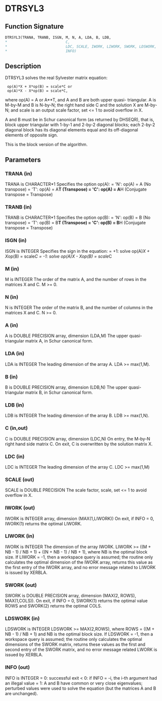 # DTRSYL3

## Function Signature

```fortran
DTRSYL3(TRANA, TRANB, ISGN, M, N, A, LDA, B, LDB,
*                           C,
*                           LDC, SCALE, IWORK, LIWORK, SWORK, LDSWORK,
*                           INFO)
```

## Description


  DTRSYL3 solves the real Sylvester matrix equation:

     op(A)*X + X*op(B) = scale*C or
     op(A)*X - X*op(B) = scale*C,

  where op(A) = A or A**T, and  A and B are both upper quasi-
  triangular. A is M-by-M and B is N-by-N; the right hand side C and
  the solution X are M-by-N; and scale is an output scale factor, set
  <= 1 to avoid overflow in X.

  A and B must be in Schur canonical form (as returned by DHSEQR), that
  is, block upper triangular with 1-by-1 and 2-by-2 diagonal blocks;
  each 2-by-2 diagonal block has its diagonal elements equal and its
  off-diagonal elements of opposite sign.

  This is the block version of the algorithm.

## Parameters

### TRANA (in)

TRANA is CHARACTER*1 Specifies the option op(A): = 'N': op(A) = A (No transpose) = 'T': op(A) = A**T (Transpose) = 'C': op(A) = A**H (Conjugate transpose = Transpose)

### TRANB (in)

TRANB is CHARACTER*1 Specifies the option op(B): = 'N': op(B) = B (No transpose) = 'T': op(B) = B**T (Transpose) = 'C': op(B) = B**H (Conjugate transpose = Transpose)

### ISGN (in)

ISGN is INTEGER Specifies the sign in the equation: = +1: solve op(A)*X + X*op(B) = scale*C = -1: solve op(A)*X - X*op(B) = scale*C

### M (in)

M is INTEGER The order of the matrix A, and the number of rows in the matrices X and C. M >= 0.

### N (in)

N is INTEGER The order of the matrix B, and the number of columns in the matrices X and C. N >= 0.

### A (in)

A is DOUBLE PRECISION array, dimension (LDA,M) The upper quasi-triangular matrix A, in Schur canonical form.

### LDA (in)

LDA is INTEGER The leading dimension of the array A. LDA >= max(1,M).

### B (in)

B is DOUBLE PRECISION array, dimension (LDB,N) The upper quasi-triangular matrix B, in Schur canonical form.

### LDB (in)

LDB is INTEGER The leading dimension of the array B. LDB >= max(1,N).

### C (in,out)

C is DOUBLE PRECISION array, dimension (LDC,N) On entry, the M-by-N right hand side matrix C. On exit, C is overwritten by the solution matrix X.

### LDC (in)

LDC is INTEGER The leading dimension of the array C. LDC >= max(1,M)

### SCALE (out)

SCALE is DOUBLE PRECISION The scale factor, scale, set <= 1 to avoid overflow in X.

### IWORK (out)

IWORK is INTEGER array, dimension (MAX(1,LIWORK)) On exit, if INFO = 0, IWORK(1) returns the optimal LIWORK.

### LIWORK (in)

IWORK is INTEGER The dimension of the array IWORK. LIWORK >= ((M + NB - 1) / NB + 1) + ((N + NB - 1) / NB + 1), where NB is the optimal block size. If LIWORK = -1, then a workspace query is assumed; the routine only calculates the optimal dimension of the IWORK array, returns this value as the first entry of the IWORK array, and no error message related to LIWORK is issued by XERBLA.

### SWORK (out)

SWORK is DOUBLE PRECISION array, dimension (MAX(2, ROWS), MAX(1,COLS)). On exit, if INFO = 0, SWORK(1) returns the optimal value ROWS and SWORK(2) returns the optimal COLS.

### LDSWORK (in)

LDSWORK is INTEGER LDSWORK >= MAX(2,ROWS), where ROWS = ((M + NB - 1) / NB + 1) and NB is the optimal block size. If LDSWORK = -1, then a workspace query is assumed; the routine only calculates the optimal dimensions of the SWORK matrix, returns these values as the first and second entry of the SWORK matrix, and no error message related LWORK is issued by XERBLA.

### INFO (out)

INFO is INTEGER = 0: successful exit < 0: if INFO = -i, the i-th argument had an illegal value = 1: A and B have common or very close eigenvalues; perturbed values were used to solve the equation (but the matrices A and B are unchanged).

